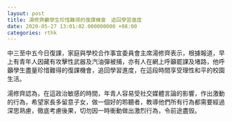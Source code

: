 ```yaml
---
layout: post
title: 湯修齊籲學生珍惜難得的復課機會　追回學習進度
date: 2020-05-27 13:01:02.000000000 +08:00
categories: rthk
---
```


中三至中五今日復課，家庭與學校合作事宜委員會主席湯修齊表示，根據報道，早上有青年人因藏有攻擊性武器及汽油彈被捕，亦有人在網上呼籲罷課及堵路，他呼籲學生盡量珍惜難得的復課機會，追回學習進度，在這段時間享受理性和平的校園生活。

湯修齊認為，在這政治敏感的時間，年青人容易受社交媒體言論的影響，作出激動的行為，希望家長多留意子女，做一個好的聆聽者，教導他們所有行為都需要經過深思熟慮，徹底考慮後果，切勿因一時衝動做出激烈行為，令前途盡毁。

